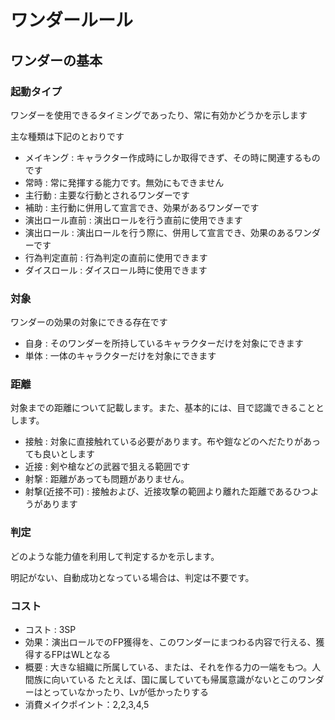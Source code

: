 # ワンダールール

## ワンダーの基本

### 起動タイプ

ワンダーを使用できるタイミングであったり、常に有効かどうかを示します

主な種類は下記のとおりです

- メイキング : キャラクター作成時にしか取得できず、その時に関連するものです
- 常時 : 常に発揮する能力です。無効にもできません
- 主行動 : 主要な行動とされるワンダーです
- 補助 : 主行動に併用して宣言でき、効果があるワンダーです
- 演出ロール直前 : 演出ロールを行う直前に使用できます
- 演出ロール : 演出ロールを行う際に、併用して宣言でき、効果のあるワンダーです
- 行為判定直前 : 行為判定の直前に使用できます
- ダイスロール : ダイスロール時に使用できます

### 対象

ワンダーの効果の対象にできる存在です

- 自身 : そのワンダーを所持しているキャラクターだけを対象にできます
- 単体 : 一体のキャラクターだけを対象にできます

### 距離

対象までの距離について記載します。また、基本的には、目で認識できることとします。

- 接触 : 対象に直接触れている必要があります。布や鎧などのへだたりがあっても良いとします
- 近接 : 剣や槍などの武器で狙える範囲です
- 射撃 : 距離があっても問題がありません。
- 射撃(近接不可) : 接触および、近接攻撃の範囲より離れた距離であるひつようがあります

### 判定

どのような能力値を利用して判定するかを示します。

明記がない、自動成功となっている場合は、判定は不要です。

### コスト


- コスト : 3SP
- 効果：演出ロールでのFP獲得を、このワンダーにまつわる内容で行える、獲得するFPはWLとなる
- 概要 : 大きな組織に所属している、または、それを作る力の一端をもつ。人間族に向いている
  たとえば、国に属していても帰属意識がないとこのワンダーはとっていなかったり、Lvが低かったりする
- 消費メイクポイント：2,2,3,4,5